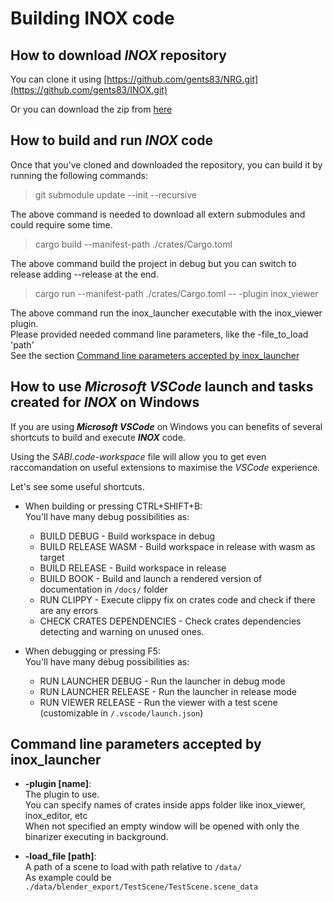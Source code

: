 # Building **INOX** code

## How to download _**INOX**_ repository

You can clone it using [https://github.com/gents83/NRG.git](https://github.com/gents83/INOX.git)

Or you can download the zip from [here](https://github.com/gents83/INOX/archive/refs/heads/master.zip)

## How to build and run _**INOX**_ code

Once that you've cloned and downloaded the repository, you can build it by running the following commands:

> git submodule update --init --recursive

The above command is needed to download all extern submodules and could require some time.

> cargo build --manifest-path ./crates/Cargo.toml

The above command build the project in debug but you can switch to release adding --release at the end.

> cargo run --manifest-path ./crates/Cargo.toml -- -plugin inox_viewer

The above command run the inox_launcher executable with the inox_viewer plugin. \
Please provided needed command line parameters, like the -file_to_load 'path' \
See the section [Command line parameters accepted by inox_launcher](#command-line-parameters-accepted-by-inox_launcher)

## How to use _**Microsoft VSCode**_ launch and tasks created for _**INOX**_ on Windows

If you are using _**Microsoft VSCode**_ on Windows you can benefits of several shortcuts to build and execute _**INOX**_ code.

Using the _SABI.code-workspace_ file will allow you to get even raccomandation on useful extensions to maximise the _VSCode_ experience.

Let's see some useful shortcuts.

- When building or pressing CTRL+SHIFT+B: \
   You'll have many debug possibilities as:
   - BUILD DEBUG - Build workspace in debug
   - BUILD RELEASE WASM - Build workspace in release with wasm as target
   - BUILD RELEASE - Build workspace in release
   - BUILD BOOK - Build and launch a rendered version of documentation in `/docs/` folder
   - RUN CLIPPY - Execute clippy fix on crates code and check if there are any errors
   - CHECK CRATES DEPENDENCIES - Check crates dependencies detecting and warning on unused ones.

- When debugging or pressing F5: \
   You'll have many debug possibilities as:
   - RUN LAUNCHER DEBUG - Run the launcher in debug mode
   - RUN LAUNCHER RELEASE - Run the launcher in release mode
   - RUN VIEWER RELEASE - Run the viewer with a test scene (customizable in `/.vscode/launch.json`)

## Command line parameters accepted by **inox_launcher**

- **-plugin [name]**: \
    The plugin to use. \
    You can specify names of crates inside apps folder like inox_viewer, inox_editor, etc \
    When not specified an empty window will be opened with only the binarizer executing in background.
    
- **-load_file [path]**: \
    A path of a scene to load with path relative to `/data/` \
    As example could be `./data/blender_export/TestScene/TestScene.scene_data`
